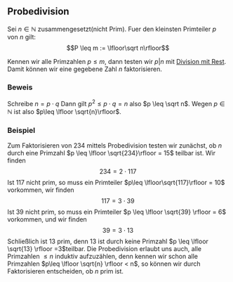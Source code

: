 
## Probedivision
Sei $n \in \mathbb N$ zusammengesetzt(nicht Prim). Fuer den kleinsten Primteiler $p$ von $n$ gilt:
$$P \leq m := \lfloor\sqrt n\rfloor$$

Kennen wir alle Primzahlen $p \leq m$, dann testen wir $p | n$ mit [Division mit Rest](Division%20mit%20Rest.md). Damit können wir eine gegebene Zahl $n$ faktorisieren.


### Beweis
Schreibe $n = p \cdot q$ Dann gilt  $p^2 \leq p \cdot q = n$ also $p \leq \sqrt n$.
Wegen $p\in\mathbb N$ ist also $p\leq \lfloor \sqrt{n}\rfloor$.

### Beispiel
Zum Faktorisieren von $234$ mittels Probedivision testen wir zunächst, ob $n$ durch eine Primzahl $p \leq \lfloor \sqrt{234}\rfloor = 15$ teilbar ist. Wir finden $$
234 = 2 \cdot 117
$$
Ist $117$ nicht prim, so muss ein Primteiler $p\leq \lfloor\sqrt{117}\rfloor = 10$ vorkommen, wir finden $$117 = 3 \cdot 39$$
Ist $39$ nicht prim, so muss ein Primteiler $p \leq \lfloor \sqrt{39} \rfloor = 6$ vorkommen, und wir finden $$39 = 3\cdot 13$$
Schließlich ist $13$ prim, denn 13 ist durch keine Primzahl $p \leq \lfloor \sqrt{13} \rfloor =3$teilbar.
Die Probedivision erlaubt uns auch, alle Primzahlen $\leq n$ induktiv aufzuzählen, denn kennen wir schon alle Primzahlen $p\leq \lfloor \sqrt{n} \rfloor < n$, so können wir durch Faktorisieren entscheiden, ob $n$ prim ist.
